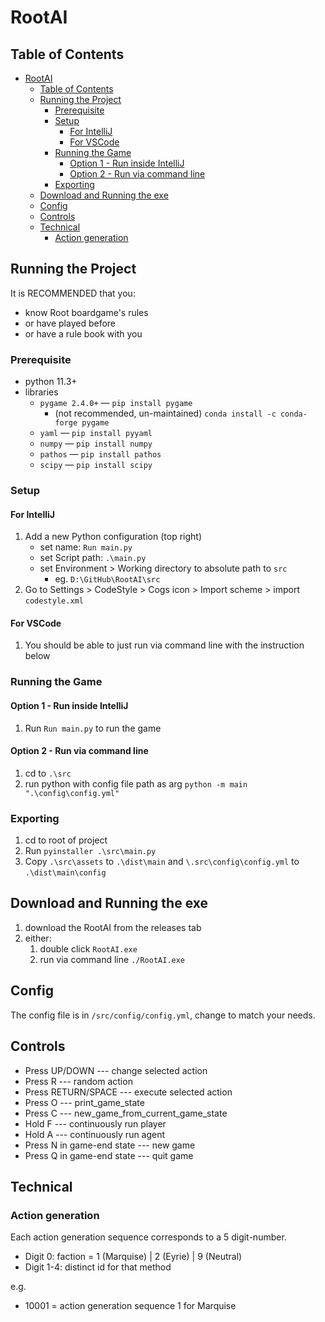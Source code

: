 # RootAI

[//]: # (Write description here)

## Table of Contents
- [RootAI](#rootai)
  - [Table of Contents](#table-of-contents)
  - [Running the Project](#running-the-project)
    - [Prerequisite](#prerequisite)
    - [Setup](#setup)
      - [For IntelliJ](#for-intellij)
      - [For VSCode](#for-vscode)
    - [Running the Game](#running-the-game)
      - [Option 1 - Run inside IntelliJ](#option-1---run-inside-intellij)
      - [Option 2 - Run via command line](#option-2---run-via-command-line)
    - [Exporting](#exporting)
  - [Download and Running the exe](#download-and-running-the-exe)
  - [Config](#config)
  - [Controls](#controls)
  - [Technical](#technical)
    - [Action generation](#action-generation)

## Running the Project

It is RECOMMENDED that you:
- know Root boardgame's rules
- or have played before
- or have a rule book with you


### Prerequisite

- python 11.3+
- libraries
  - `pygame 2.4.0+` — `pip install pygame`
    - (not recommended, un-maintained) `conda install -c conda-forge pygame`
  - `yaml` — `pip install pyyaml`
  - `numpy` — `pip install numpy`
  - `pathos` — `pip install pathos`
  - `scipy` — `pip install scipy`

### Setup
#### For IntelliJ
1. Add a new Python configuration (top right)
   - set name: `Run main.py`
   - set Script path: `.\main.py`
   - set Environment > Working directory to absolute path to `src`
     - eg. `D:\GitHub\RootAI\src`
2. Go to Settings > CodeStyle > Cogs icon > Import scheme > import `codestyle.xml` 
#### For VSCode
1. You should be able to just run via command line with the instruction below

### Running the Game
#### Option 1 - Run inside IntelliJ
1. Run `Run main.py` to run the game
#### Option 2 - Run via command line
1. cd to `.\src`
2. run python with config file path as arg `python -m main ".\config\config.yml"`

### Exporting
1. cd to root of project
2. Run `pyinstaller .\src\main.py`
3. Copy `.\src\assets` to `.\dist\main` and `\.src\config\config.yml` to `.\dist\main\config`


## Download and Running the exe

1. download the RootAI from the releases tab
2. either:
   1. double click `RootAI.exe`
   2. run via command line `./RootAI.exe`

## Config
The config file is in `/src/config/config.yml`, change to match your needs.


## Controls
- Press UP/DOWN --- change selected action
- Press R --- random action
- Press RETURN/SPACE --- execute selected action
- Press O --- print_game_state
- Press C --- new_game_from_current_game_state
- Hold F --- continuously run player
- Hold A --- continuously run agent
- Press N in game-end state --- new game
- Press Q in game-end state --- quit game

## Technical
### Action generation
Each action generation sequence corresponds to a 5 digit-number.
- Digit 0: faction = 1 (Marquise) | 2 (Eyrie) | 9 (Neutral)
- Digit 1-4: distinct id for that method

e.g.
- 10001 = action generation sequence 1 for Marquise


